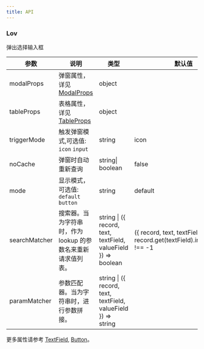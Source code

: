 ```yaml
---
title: API
---
```


### Lov

弹出选择输入框

| 参数       | 说明                                                 | 类型             | 默认值  |
| ---------- | ---------------------------------------------------- | ---------------- | ------- |
| modalProps | 弹窗属性，详见[ModalProps](/zh/procmp/feedback/modal/#Modal) | object           |         |
| tableProps | 表格属性，详见[TableProps](/zh/procmp/data-display/table/#Table) | object           |         |
| triggerMode | 触发弹窗模式,可选值: `icon` `input`          | string           |   icon      |
| noCache    | 弹窗时自动重新查询                                   | string\| boolean | false   |
| mode       | 显示模式，可选值: `default` `button`                 | string           | default |
| searchMatcher | 搜索器。当为字符串时，作为 lookup 的参数名来重新请求值列表。 | string \| ({ record, text, textField, valueField }) => boolean | ({ record, text, textField }) => record.get(textField).indexOf(text) !== -1 |
| paramMatcher | 参数匹配器。当为字符串时，进行参数拼接。 | string \| ({ record, text, textField, valueField }) => string | |

更多属性请参考 [TextField](/zh/procmp/data-entry/text-field/#TextField), [Button](/zh/procmp/general/button/#Button)。

<style>
.code-box .c7n-row {
  margin-bottom: .24rem;
}
</style>
